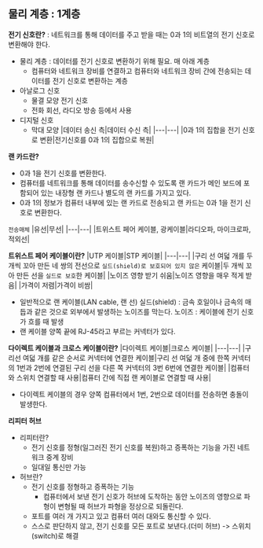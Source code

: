 ## 물리 계층 : 1계층
**전기 신호란?**
: 네트워크를 통해 데이터를 주고 받을 때는 0과 1의 비트열의 전기 신호로 변환해야 한다.
- 물리 계층 : 데이터를 전기 신호로 변환하기 위해 필요. 매 아래 계층
  - 컴퓨터와 네트워크 장비를 연결하고 컴퓨터와 네트워크 장비 간에 전송되는 데이터를 전기 신호로 변환하는 계층
- 아날로그 신호
  - 물결 모양 전기 신호
  - 전화 회선, 라디오 방송 등에서 사용
- 디지털 신호
  - 막대 모양
|데이터 송신 측|데이터 수신 측|
|---|---|
|0과 1의 집합을 전기 신호로 변환|전기신호를 0과 1의 집합으로 복원|

**랜 카드란?**
- 0과 1을 전기 신호를 변환한다.
- 컴퓨터를 네트워크를 통해 데이터를 송수신할 수 있도록 랜 카드가 메인 보드에 포함되어 있는 내장형 랜 카드나 별도의 랜 카드를 가지고 있다.
- 0과 1의 정보가 컴퓨터 내부에 있는 랜 카드로 전송되고 랜 카드는 0과 1을 전기 신호로 변환한다.

`전송매체`
|유선|무선|
|---|---|
|트위스트 페어 케이블, 광케이블|라디오파, 마이크로파, 적외선|

**트위스트 페어 케이블이란?**
|UTP 케이블|STP 케이블|
|---|---|
|구리 선 여덟 개를 두 개씩 꼬아 만든 네 쌍의 전선으로 `실드(shield)로 보호되어 있지 않은` 케이블|두 개씩 꼬아 만든 선을 `실드로 보호`한 케이블|
|노이즈 영향 받기 쉬움|노이즈 영향을 매우 적게 받음|
|가격이 저렴|가격이 비쌈|
- 일반적으로 랜 케이블(LAN cable, 랜 선)
  실드(shield) : 금속 호일이나 금속의 매듭과 같은 것으로 외부에서 발생하는 노이즈를 막는다.
  노이즈 : 케이블에 전기 신호가 흐를 때 발생
- 랜 케이블 양쪽 끝에 RJ-45라고 부르는 커넥터가 있다.

**다이렉트 케이블과 크로스 케이블이란?**
|다이렉트 케이블|크로스 케이블|
|---|---|
|구리선 여덟 개를 같은 순서로 커넥터에 연결한 케이블|구리 선 여덟 개 중에 한쪽 커넥터의 1번과 2번에 연결된 구리 선을 다른 쪽 커넥터의 3번 6번에 연결한 케이블|
|컴퓨터와 스위치 연결할 때 사용|컴퓨터 간에 직접 랜 케이블로 연결할 때 사용|
- 다이렉트 케이블의 경우 양쪽 컴퓨터에서 1번, 2번으로 데이터를 전송하면 충돌이 발생한다.

**리피터 허브**
- 리피터란?
    - 전기 신호를 정형(일그러진 전기 신호를 복원)하고 증폭하는 기능을 가진 네트워크 중계 장비
    - 일대일 통신만 가능
- 허브란?
  - 전기 신호를 정형하고 증폭하는 기능
      - 컴퓨터에서 보낸 전기 신호가 허브에 도착하는 동안 노이즈의 영향으로 파형이 변형될 때 허브가 파형을 정상으로 되돌린다.
  - 포트를 여러 개 가지고 있고 컴퓨터 여러 대와도 통신할 수 있다.
  - 스스로 판단하지 않고, 전기 신호를 모든 포트로 보낸다.(더미 허브) -> 스위치(switch)로 해결
